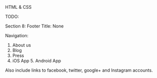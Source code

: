HTML & CSS

TODO:

Section 8: Footer
Title: None

Navigation:
1. About us
2. Blog
3. Press
4. iOS App
5. Android App

Also include links to facebook, twitter, google+ and Instagram accounts.
